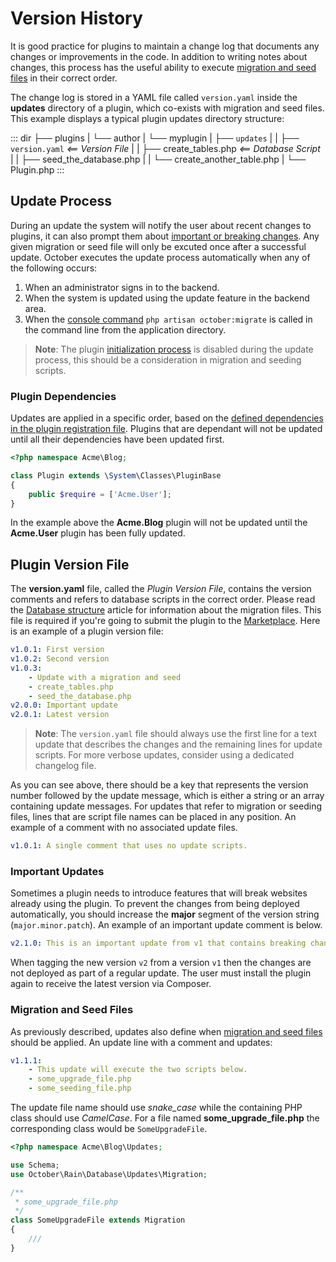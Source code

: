 # Version History

It is good practice for plugins to maintain a change log that documents any changes or improvements in the code. In addition to writing notes about changes, this process has the useful ability to execute [migration and seed files](../database/structure.md) in their correct order.

The change log is stored in a YAML file called `version.yaml` inside the **updates** directory of a plugin, which co-exists with migration and seed files. This example displays a typical plugin updates directory structure:

::: dir
├── plugins
|   └── author
|       └── myplugin
|           ├── `updates`
|           |   ├── `version.yaml`     _<== Version File_
|           |   ├── create_tables.php _<== Database Script_
|           |   ├── seed_the_database.php
|           |   └── create_another_table.php
|           └── Plugin.php
:::

## Update Process

During an update the system will notify the user about recent changes to plugins, it can also prompt them about [important or breaking changes](#important-updates). Any given migration or seed file will only be excuted once after a successful update. October executes the update process automatically when any of the following occurs:

1. When an administrator signs in to the backend.
1. When the system is updated using the update feature in the backend area.
1. When the [console command](../console/commands.md#database-migration) `php artisan october:migrate` is called in the command line from the application directory.

> **Note**: The plugin [initialization process](../plugin/registration.md#routing-and-initialization) is disabled during the update process, this should be a consideration in migration and seeding scripts.

### Plugin Dependencies

Updates are applied in a specific order, based on the [defined dependencies in the plugin registration file](../plugin/registration.md#dependency-definitions). Plugins that are dependant will not be updated until all their dependencies have been updated first.

```php
<?php namespace Acme\Blog;

class Plugin extends \System\Classes\PluginBase
{
    public $require = ['Acme.User'];
}
```

In the example above the **Acme.Blog** plugin will not be updated until the **Acme.User** plugin has been fully updated.

## Plugin Version File

The **version.yaml** file, called the *Plugin Version File*, contains the version comments and refers to database scripts in the correct order. Please read the [Database structure](../database/structure.md) article for information about the migration files. This file is required if you're going to submit the plugin to the [Marketplace](https://octobercms.com/help/site/marketplace). Here is an example of a plugin version file:

```yaml
v1.0.1: First version
v1.0.2: Second version
v1.0.3:
    - Update with a migration and seed
    - create_tables.php
    - seed_the_database.php
v2.0.0: Important update
v2.0.1: Latest version
```

> **Note**: The `version.yaml` file should always use the first line for a text update that describes the changes and the remaining lines for update scripts. For more verbose updates, consider using a dedicated changelog file.

As you can see above, there should be a key that represents the version number followed by the update message, which is either a string or an array containing update messages. For updates that refer to migration or seeding files, lines that are script file names can be placed in any position. An example of a comment with no associated update files.

```yaml
v1.0.1: A single comment that uses no update scripts.
```

### Important Updates

Sometimes a plugin needs to introduce features that will break websites already using the plugin. To prevent the changes from being deployed automatically, you should increase the **major** segment of the version string (`major.minor.patch`). An example of an important update comment is below.

```yaml
v2.1.0: This is an important update from v1 that contains breaking changes.
```

When tagging the new version `v2` from a version `v1` then the changes are not deployed as part of a regular update. The user must install the plugin again to receive the latest version via Composer.

### Migration and Seed Files

As previously described, updates also define when [migration and seed files](../database/structure.md) should be applied. An update line with a comment and updates:

```yaml
v1.1.1:
    - This update will execute the two scripts below.
    - some_upgrade_file.php
    - some_seeding_file.php
```

The update file name should use *snake_case* while the containing PHP class should use *CamelCase*. For a file named **some_upgrade_file.php** the corresponding class would be `SomeUpgradeFile`.

```php
<?php namespace Acme\Blog\Updates;

use Schema;
use October\Rain\Database\Updates\Migration;

/**
 * some_upgrade_file.php
 */
class SomeUpgradeFile extends Migration
{
    ///
}
```
